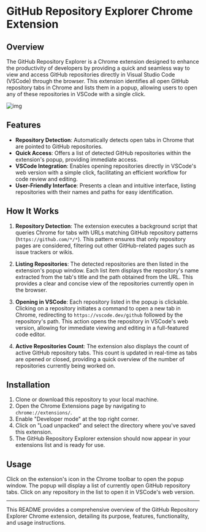 # GitHub Repository Explorer Chrome Extension

## Overview

The GitHub Repository Explorer is a Chrome extension designed to enhance the productivity of developers by providing a quick and seamless way to view and access GitHub repositories directly in Visual Studio Code (VSCode) through the browser. This extension identifies all open GitHub repository tabs in Chrome and lists them in a popup, allowing users to open any of these repositories in VSCode with a single click.

![img](https://github.com/AK-Khan02/Github-Repository-Explorer-Extension/assets/83300832/eb11a8ff-40c9-409f-b006-aaaf58c4d480)


## Features

- **Repository Detection**: Automatically detects open tabs in Chrome that are pointed to GitHub repositories.
- **Quick Access**: Offers a list of detected GitHub repositories within the extension's popup, providing immediate access.
- **VSCode Integration**: Enables opening repositories directly in VSCode's web version with a simple click, facilitating an efficient workflow for code review and editing.
- **User-Friendly Interface**: Presents a clean and intuitive interface, listing repositories with their names and paths for easy identification.

## How It Works

1. **Repository Detection**: The extension executes a background script that queries Chrome for tabs with URLs matching GitHub repository patterns (`https://github.com/*/*`). This pattern ensures that only repository pages are considered, filtering out other GitHub-related pages such as issue trackers or wikis.

2. **Listing Repositories**: The detected repositories are then listed in the extension's popup window. Each list item displays the repository's name extracted from the tab's title and the path obtained from the URL. This provides a clear and concise view of the repositories currently open in the browser.

3. **Opening in VSCode**: Each repository listed in the popup is clickable. Clicking on a repository initiates a command to open a new tab in Chrome, redirecting to `https://vscode.dev/github` followed by the repository's path. This action opens the repository in VSCode's web version, allowing for immediate viewing and editing in a full-featured code editor.

4. **Active Repositories Count**: The extension also displays the count of active GitHub repository tabs. This count is updated in real-time as tabs are opened or closed, providing a quick overview of the number of repositories currently being worked on.

## Installation

1. Clone or download this repository to your local machine.
2. Open the Chrome Extensions page by navigating to `chrome://extensions/`.
3. Enable "Developer mode" at the top right corner.
4. Click on "Load unpacked" and select the directory where you've saved this extension.
5. The GitHub Repository Explorer extension should now appear in your extensions list and is ready for use.

## Usage

Click on the extension's icon in the Chrome toolbar to open the popup window. The popup will display a list of currently open GitHub repository tabs. Click on any repository in the list to open it in VSCode's web version.

---

This README provides a comprehensive overview of the GitHub Repository Explorer Chrome extension, detailing its purpose, features, functionality, and usage instructions.

